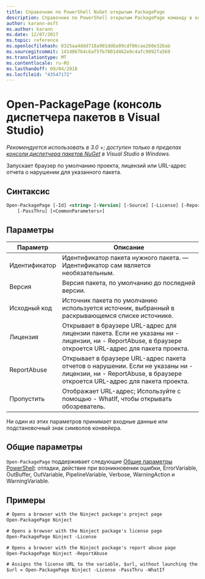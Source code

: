 ```yaml
---
title: Справочник по PowerShell NuGet открытым PackagePage
description: Справочник по PowerShell открытым PackagePage команду в консоли диспетчера пакетов NuGet в Visual Studio.
author: karann-msft
ms.author: karann
ms.date: 12/07/2017
ms.topic: reference
ms.openlocfilehash: 0325aa4ddd718a901dd6a09cdf86cae260e326ab
ms.sourcegitcommit: 1d1406764c6af5fb7801d462e0c4afc9092fa569
ms.translationtype: MT
ms.contentlocale: ru-RU
ms.lasthandoff: 09/04/2018
ms.locfileid: "43547172"
---
```

# <a name="open-packagepage-package-manager-console-in-visual-studio"></a>Open-PackagePage (консоль диспетчера пакетов в Visual Studio)

*Рекомендуется использовать в 3.0 +; доступен только в пределах [консоли диспетчера пакетов NuGet](package-manager-console.md) в Visual Studio в Windows.*

Запускает браузер по умолчанию проекта, лицензий или URL-адрес отчета о нарушении для указанного пакета.

## <a name="syntax"></a>Синтаксис

```ps
Open-PackagePage [-Id] <string> [-Version] [-Source] [-License] [-ReportAbuse]
    [-PassThru] [<CommonParameters>]
```

## <a name="parameters"></a>Параметры

| Параметр | Описание |
| --- | --- |
| Идентификатор | Идентификатор пакета нужного пакета. — Идентификатор сам является необязательным. |
| Версия | Версия пакета, по умолчанию до последней версии. |
| Исходный код | Источник пакета по умолчанию используется источник, выбранный в раскрывающемся списке источнике. |
| Лицензия | Открывает в браузере URL-адрес для лицензии пакета. Если не указаны ни - лицензии, ни - ReportAbuse, в браузере откроется URL-адрес для пакета проекта. |
| ReportAbuse | Открывает в браузере URL-адрес пакета отчетов о нарушении. Если не указаны ни - лицензии, ни - ReportAbuse, в браузере откроется URL-адрес для пакета проекта. |
| Пропустить | Отображает URL-адрес; Используйте с помощью - WhatIf, чтобы открывать обозреватель. |

Ни один из этих параметров принимает входные данные или подстановочный знак символов конвейера.

## <a name="common-parameters"></a>Общие параметры

`Open-PackagePage` поддерживает следующие [Общие параметры PowerShell](http://go.microsoft.com/fwlink/?LinkID=113216): отладки, действие при возникновении ошибки, ErrorVariable, OutBuffer, OutVariable, PipelineVariable, Verbose, WarningAction и WarningVariable.

## <a name="examples"></a>Примеры

```ps
# Opens a browser with the Ninject package's project page
Open-PackagePage Ninject

# Opens a browser with the Ninject package's license page
Open-PackagePage Ninject -License

# Opens a browser with the Ninject package's report abuse page  
Open-PackagePage Ninject -ReportAbuse

# Assigns the license URL to the variable, $url, without launching the browser
$url = Open-PackagePage Ninject -License -PassThru -WhatIf
```
